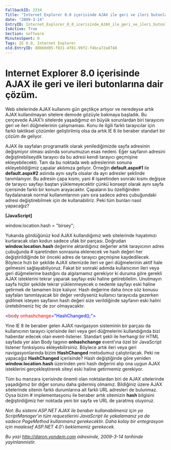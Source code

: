 ```yaml
---
FallbackID: 2334
Title: "Internet Explorer 8.0 içerisinde AJAX ile geri ve ileri butonlarına dair çözüm."
date: "2009-3-14"
EntryID: Internet_Explorer_8_0_icerisinde_AJAX_ile_geri_ve_ileri_butonlarina_dair_cozum
IsActive: True
Section: software
MinutesSpent: 0
Tags: IE 8.0, Internet Explorer
old.EntryID: d8bb0d05-f831-4f81-99f2-f4bca72a8748
---
```

# Internet Explorer 8.0 içerisinde AJAX ile geri ve ileri butonlarına dair çözüm.
Web sitelerinde AJAX kullanımı gün geçtikçe artıyor ve neredeyse artık
AJAX kullanılmayan sitelere demode gözüyle bakmaya başladık. Bu
çerçevede AJAX’lı sitelerde yaşadığımız en büyük sorunlardan biri
tarayıcını geri ve ileri düğmelerinin çalışmaması. Konu ile ilgili
farklı tarayıcılar için farklı taktiksel çözümler geliştirilmiş olsa da
artık IE 8 ile beraber standart bir çözüm de geliyor.

AJAX ile sayfaları programatik olarak yenilediğimizde sayfa adresinin
değişmiyor olması aslında sorunumuzun esas nedeni. Eğer sayfanın
adresini değiştirebilseydik tarayıcı da bu adresi kendi tarayıcı
geçmişine ekleyebilecekti. Tam da bu noktada web adreslerinin sonuna
ekleyebildiğimiz çapalar akılımıza geliyor. Örneğin **default.aspx\#1**
ile **default.aspx\#2** aslında aynı sayfa olsalar da ayrı adresler
şeklinde tanımlanıyor. Bu adresin çapa kısmı, yani \# işaretinden
sonraki kısmı değişse de tarayıcı sayfayı baştan yüklemeyecektir çünkü
konsept olarak aynı sayfa içerisinde farklı bir konum arayacaktır.
Çapaların bu özelliğinden faydalanarak normal kullanımlarının yanı sıra
sadece adres çubuğundaki adresi değiştirebilmek için de kullanabiliriz.
Peki tüm bunları nasıl yapacağız?

**[JavaScript]**

window.location.hash = "birsey";

Yukarıda gördüğünüz kod AJAX kullandığımız web sitelerinde hayatımızı
kurtaracak olan kodun sadece ufak bir parçası. Doğrudan
**window.location.hash** değerine aktardığınız değerler artık
tarayıcının adres çubuğunda \# işaretinden sonrasına eklenecek ve hash
değeri her değiştirildiğinde bir önceki adres de tarayıcı geçmişine
kaydedilecek. Böylece hızlı bir şekilde AJAX sitemizde ileri ve geri
düğmelerinin aktif hale gelmesini sağlayabiliyoruz. Fakat bir sonraki
adımda kullanıcının ileri veya geri düğmelerine bastığını da algılamamız
gerekiyor ki duruma göre gerekli AJAX isteklerini tekrar yaparak sayfayı
eski haline getirebilelim. Unutmayın sayfa hiçbir şekilde tekrar
yüklenmeyecek o nedenle sayfayı eski haline getirmek de tamamen bize
kalıyor. Hash değerine daha önce söz konusu sayfaları tanımlayacak bir
değer verdiyseniz kullanıcı tarayıcıda gezerken gidilmek isteyen
sayfanın hash değeri size verildiğinde sayfanın eski halini
üretebilmeniz hiç de zor olmayacaktır.

<span style="color: blue;">\<</span><span
style="color: #a31515;">body</span> <span
style="color: red;">onhashchange</span><span
style="color: blue;">="HashChanged();"\></span>

Yine IE 8 ile beraber gelen AJAX navigasyon sisteminin bir parçası da
kullanıcının tarayıcı içerisinde ileri veya geri düğmelerini
kullandığında bizi haberdar edecek olan event-listener. Standart şekli
ile herhangi bir HTML sayfada yer alan Body tagının **onhashchange**
event’ına özel bir JavaScript listener fonksiyonu ekleyebilirsiniz.
Böylece artık ileri veya geri navigasyonlarında bizim **HashChanged**
metodumuz çalıştırılacak. Peki ne yapacağız **HashChanged** içerisinde?
Hash değiştiğinde göre yeniden **window.location.hash** üzerinden yeni
hash değerini alıp ona uygun AJAX isteklerini gerçekleştirerek siteyi
eski haline getirmemiz gerekiyor.

Tüm bu manzara içerisinde önemli olan noktalardan biri de AJAX
sitelerinde yaşadığımız bir diğer sorunu daha gidermiş olmamız.
Bildiğiniz üzere AJAX sitelerinde sitenin farklı durumlarına ait farklı
URL adresleri de bulunmaz. Oysa bizim \# implementasyonu ile beraber
artık sitemizin **hash** bilgisini değiştirdiğimiz her noktada yeni bir
sayfa ve URL de yaratmış oluyoruz.

*Not: Bu sistemi ASP.NET AJAX ile beraber kullanabilmeniz için ya
ScriptManager'ın tüm requestlerini JavaScript ile yakalamanız ya da
sadece PageMethod kullanmanız gerekecektir. Daha kolay bir entegrasyon
için maalesef ASP.NET 4.0'ı beklememiz gerekecek.*



*Bu yazi http://daron.yondem.com adresinde, 2009-3-14 tarihinde yayinlanmistir.*
